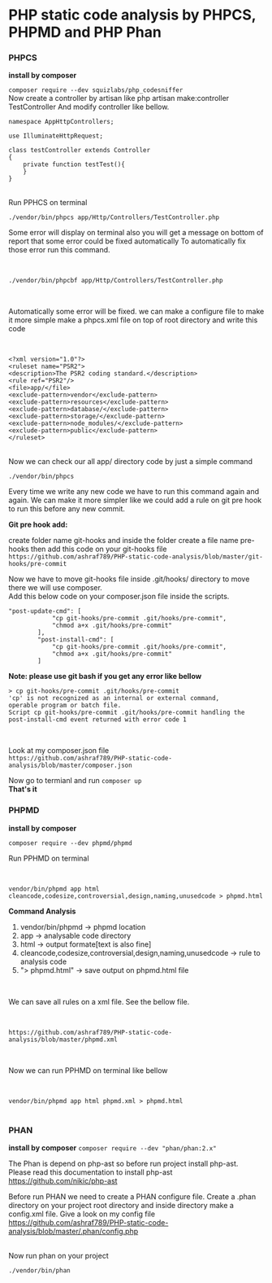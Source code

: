 # PHP static code analysis by PHPCS, PHPMD and PHP Phan

### PHPCS
<b>install by composer</b>

``` composer require --dev squizlabs/php_codesniffer ```
</br>
Now create a controller by artisan like php artisan make:controller TestController 
And modify controller like bellow.
``` 
namespace AppHttpControllers;

use IlluminateHttpRequest;

class testController extends Controller
{
    private function testTest(){
    }
}
```
</br>
Run PPHCS on terminal 

``` ./vendor/bin/phpcs app/Http/Controllers/TestController.php ```
</br>

Some error will display on terminal also you will get a message on bottom of report that some error could be fixed automatically 
To automatically fix those error run this command.

</br>

``` ./vendor/bin/phpcbf app/Http/Controllers/TestController.php ```

</br>

Automatically some error will be fixed.
we can make a configure file to make it more simple
make a phpcs.xml file on top of root directory and write this code 

</br>

```
<?xml version="1.0"?>
<ruleset name="PSR2">    
<description>The PSR2 coding standard.</description>    
<rule ref="PSR2"/>     
<file>app/</file>     
<exclude-pattern>vendor</exclude-pattern>    
<exclude-pattern>resources</exclude-pattern>    
<exclude-pattern>database/</exclude-pattern>    
<exclude-pattern>storage/</exclude-pattern>    
<exclude-pattern>node_modules/</exclude-pattern>
<exclude-pattern>public</exclude-pattern>
</ruleset>
```
</br>
Now we can check our all app/ directory code by just a simple command 
</br>

``` ./vendor/bin/phpcs ```

Every time we write any new code we have to run this command again and again. 
We can make it more simpler like we could add a rule on git pre hook to run this before any new commit.

<b>Git pre hook add: </b>

create folder name git-hooks and inside the folder create a file name pre-hooks
then add this code on your git-hooks file 
</br>
``` https://github.com/ashraf789/PHP-static-code-analysis/blob/master/git-hooks/pre-commit ```
</br>

Now we have to move git-hooks file inside .git/hooks/ directory to move there we will use composer. 
</br> Add this below code on your composer.json file inside the scripts.
</br>
```
"post-update-cmd": [
            "cp git-hooks/pre-commit .git/hooks/pre-commit",
            "chmod a+x .git/hooks/pre-commit"
        ],
        "post-install-cmd": [
            "cp git-hooks/pre-commit .git/hooks/pre-commit",
            "chmod a+x .git/hooks/pre-commit"
        ]
```
<b> Note: please use git bash if you get any error like bellow  </b>
```
> cp git-hooks/pre-commit .git/hooks/pre-commit
'cp' is not recognized as an internal or external command,
operable program or batch file.
Script cp git-hooks/pre-commit .git/hooks/pre-commit handling the post-install-cmd event returned with error code 1
```
</br>

Look at my composer.json file 
</br>
``` https://github.com/ashraf789/PHP-static-code-analysis/blob/master/composer.json ```
</br>

Now go to termianl and run ``` composer up ```
</br>
<b> That's it </b>
</br>


### PHPMD
<b>install by composer</b>

``` composer require --dev phpmd/phpmd ```
</br>

Run PPHMD on terminal 

</br>

``` vendor/bin/phpmd app html cleancode,codesize,controversial,design,naming,unusedcode > phpmd.html ```
</br>

<b> Command Analysis </b>
1. vendor/bin/phpmd -> phpmd location </br>
2. app -> analysable code directory </br>
3. html -> output formate[text is also fine] </br>
4. cleancode,codesize,controversial,design,naming,unusedcode -> rule to analysis code </br>
5. "> phpmd.html" -> save output on phpmd.html file </br>

</br>

We can save all rules on a xml file. See the bellow file.

</br>

``` https://github.com/ashraf789/PHP-static-code-analysis/blob/master/phpmd.xml ```

</br>

Now we can run PPHMD on terminal like bellow 

</br>

``` vendor/bin/phpmd app html phpmd.xml > phpmd.html ```
</br></br>

### PHAN

<b>install by composer</b>
``` composer require --dev "phan/phan:2.x" ```
</br>

The Phan is depend on php-ast so before run project install php-ast. 
</br>
Please read this documentation to install php-ast  
https://github.com/nikic/php-ast
</br>

Before run PHAN we need to create a PHAN configure file. Create a .phan directory on your project root directory and inside directory make a config.xml file. Give a look on my config file https://github.com/ashraf789/PHP-static-code-analysis/blob/master/.phan/config.php

</br>
Now run phan on your project </br>

``` ./vendor/bin/phan ```
